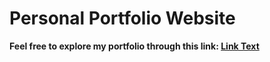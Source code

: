 # Personal Portfolio Website

__Feel free to explore my portfolio through this link: [Link Text]()__
